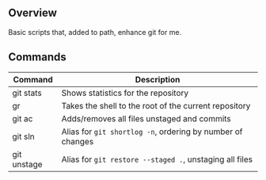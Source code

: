 Overview
-----------
Basic scripts that, added to path, enhance git for me.

Commands
------
| Command        | Description                                                    |
| -----------    | -----------                                                    |
| git stats      | Shows statistics for the repository                            |
| gr             | Takes the shell to the root of the current repository          |
| git ac         | Adds/removes all files unstaged and commits                    |
| git sln        | Alias for `git shortlog -n`, ordering by number of changes     |
| git unstage    | Alias for `git restore --staged .`, unstaging all files        |